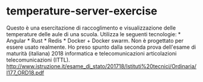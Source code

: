 # temperature-server-exercise
Questo è una esercitazione di raccoglimento e visualizzazione delle temperature delle aule di una scuola. Utilizza le seguenti tecnologie:
	* Angular
	* Rust
	* Redis
	* Docker + Docker swarm.
Non è progettato per essere usato realmente. Ho preso spunto dalla seconda prova dell'esame di maturità (italiana) 2018 informatica e telecomunicazioni articolazioni telecomunicazioni (ITTL).
http://www.istruzione.it/esame_di_stato/201718/Istituti%20tecnici/Ordinaria/I177_ORD18.pdf
